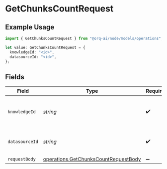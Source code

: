 # GetChunksCountRequest

## Example Usage

```typescript
import { GetChunksCountRequest } from "@orq-ai/node/models/operations";

let value: GetChunksCountRequest = {
  knowledgeId: "<id>",
  datasourceId: "<id>",
};
```

## Fields

| Field                                                                                        | Type                                                                                         | Required                                                                                     | Description                                                                                  |
| -------------------------------------------------------------------------------------------- | -------------------------------------------------------------------------------------------- | -------------------------------------------------------------------------------------------- | -------------------------------------------------------------------------------------------- |
| `knowledgeId`                                                                                | *string*                                                                                     | :heavy_check_mark:                                                                           | The unique identifier of the knowledge base                                                  |
| `datasourceId`                                                                               | *string*                                                                                     | :heavy_check_mark:                                                                           | The unique identifier of the datasource.                                                     |
| `requestBody`                                                                                | [operations.GetChunksCountRequestBody](../../models/operations/getchunkscountrequestbody.md) | :heavy_minus_sign:                                                                           | N/A                                                                                          |